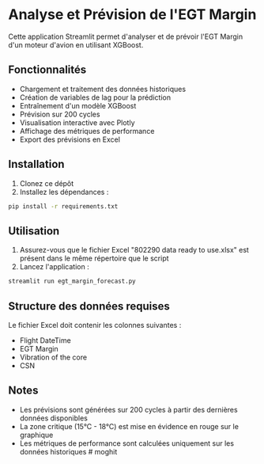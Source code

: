 # Analyse et Prévision de l'EGT Margin

Cette application Streamlit permet d'analyser et de prévoir l'EGT Margin d'un moteur d'avion en utilisant XGBoost.

## Fonctionnalités

- Chargement et traitement des données historiques
- Création de variables de lag pour la prédiction
- Entraînement d'un modèle XGBoost
- Prévision sur 200 cycles
- Visualisation interactive avec Plotly
- Affichage des métriques de performance
- Export des prévisions en Excel

## Installation

1. Clonez ce dépôt
2. Installez les dépendances :
```bash
pip install -r requirements.txt
```

## Utilisation

1. Assurez-vous que le fichier Excel "802290 data ready to use.xlsx" est présent dans le même répertoire que le script
2. Lancez l'application :
```bash
streamlit run egt_margin_forecast.py
```

## Structure des données requises

Le fichier Excel doit contenir les colonnes suivantes :
- Flight DateTime
- EGT Margin
- Vibration of the core
- CSN

## Notes

- Les prévisions sont générées sur 200 cycles à partir des dernières données disponibles
- La zone critique (15°C - 18°C) est mise en évidence en rouge sur le graphique
- Les métriques de performance sont calculées uniquement sur les données historiques # moghit
